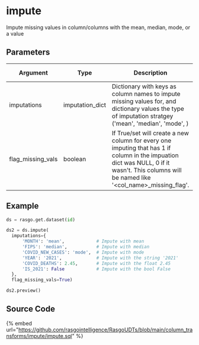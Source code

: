 

# impute

Impute missing values in column/columns with the mean, median, mode, or a value

## Parameters

|     Argument      |      Type       |                                                                                         Description                                                                                         | Is Optional |
| ----------------- | --------------- | ------------------------------------------------------------------------------------------------------------------------------------------------------------------------------------------- | ----------- |
| imputations       | imputation_dict | Dictionary with keys as column names to impute missing values for, and dictionary values the type of imputation stratgey ('mean', 'median', 'mode', <value>)                                |             |
| flag_missing_vals | boolean         | If True/set will create a new column for every one imputing that has 1 if column in the impuation dict was NULL, 0 if it wasn't. This columns will be named like '<col_name>_missing_flag'. | True        |


## Example

```python
ds = rasgo.get.dataset(id)

ds2 = ds.impute(
  imputations={
      'MONTH': 'mean',            # Impute with mean 
      'FIPS': 'median',           # Impute with median
      'COVID_NEW_CASES': 'mode',  # Impute with mode
      'YEAR': '2021',             # Impute with the string '2021'
      'COVID_DEATHS': 2.45,       # Impute with the float 2.45
      'IS_2021': False            # Impute with the bool False
  },
  flag_missing_vals=True)

ds2.preview()
```

## Source Code

{% embed url="https://github.com/rasgointelligence/RasgoUDTs/blob/main/column_transforms/impute/impute.sql" %}

